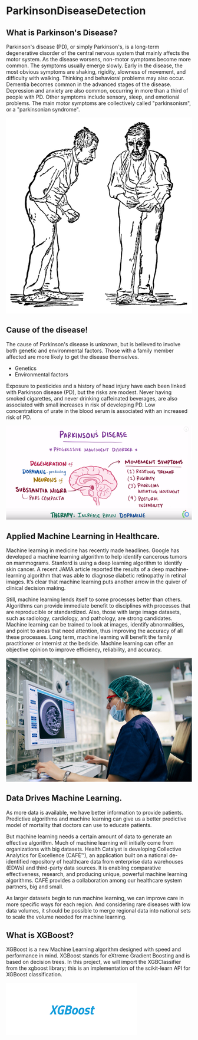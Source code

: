 # ParkinsonDiseaseDetection

## What is Parkinson's Disease?

Parkinson's disease (PD), or simply Parkinson's, is a long-term degenerative disorder of the central nervous system that mainly affects the motor system. As the disease worsens, non-motor symptoms become more common. The symptoms usually emerge slowly. Early in the disease, the most obvious symptoms are shaking, rigidity, slowness of movement, and difficulty with walking. Thinking and behavioral problems may also occur. Dementia becomes common in the advanced stages of the disease. Depression and anxiety are also common, occurring in more than a third of people with PD. Other symptoms include sensory, sleep, and emotional problems. The main motor symptoms are collectively called "parkinsonism", or a "parkinsonian syndrome".

![Dieseased Person](img/image1.png)

## Cause of the disease!

The cause of Parkinson's disease is unknown, but is believed to involve both genetic and environmental factors. Those with a family member affected are more likely to get the disease themselves.

* Genetics
* Environmental factors

Exposure to pesticides and a history of head injury have each been linked with Parkinson disease (PD), but the risks are modest. Never having smoked cigarettes, and never drinking caffeinated beverages, are also associated with small increases in risk of developing PD.
Low concentrations of urate in the blood serum is associated with an increased risk of PD.

![parkinson's](img/PD.png)



## Applied Machine Learning in Healthcare.

Machine learning in medicine has recently made headlines. Google has developed a machine learning algorithm to help identify cancerous tumors on mammograms. Stanford is using a deep learning algorithm to identify skin cancer. A recent JAMA article reported the results of a deep machine-learning algorithm that was able to diagnose diabetic retinopathy in retinal images. It’s clear that machine learning puts another arrow in the quiver of clinical decision making.

Still, machine learning lends itself to some processes better than others. Algorithms can provide immediate benefit to disciplines with processes that are reproducible or standardized. Also, those with large image datasets, such as radiology, cardiology, and pathology, are strong candidates. Machine learning can be trained to look at images, identify abnormalities, and point to areas that need attention, thus improving the accuracy of all these processes. Long term, machine learning will benefit the family practitioner or internist at the bedside. Machine learning can offer an objective opinion to improve efficiency, reliability, and accuracy.

![MachineLearning_PersonalizedMedicine](img/MachineLearning_PersonalizedMedicine.jpg)




## Data Drives Machine Learning.

As more data is available, we have better information to provide patients. Predictive algorithms and machine learning can give us a better predictive model of mortality that doctors can use to educate patients.

But machine learning needs a certain amount of data to generate an effective algorithm. Much of machine learning will initially come from organizations with big datasets. Health Catalyst is developing Collective Analytics for Excellence (CAFÉ™), an application built on a national de-identified repository of healthcare data from enterprise data warehouses (EDWs) and third-party data sources. It is enabling comparative effectiveness, research, and producing unique, powerful machine learning algorithms. CAFÉ provides a collaboration among our healthcare system partners, big and small.

As larger datasets begin to run machine learning, we can improve care in more specific ways for each region. And considering rare diseases with low data volumes, it should be possible to merge regional data into national sets to scale the volume needed for machine learning.



## What is XGBoost?


XGBoost is a new Machine Learning algorithm designed with speed and performance in mind. XGBoost stands for eXtreme Gradient Boosting and is based on decision trees. In this project, we will import the XGBClassifier from the xgboost library; this is an implementation of the scikit-learn API for XGBoost classification.

![XGB](img/image2.png)